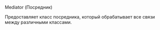 Mediator (Посредник)

Предоставляет класс посредника, который обрабатывает все связи между различными классами.
